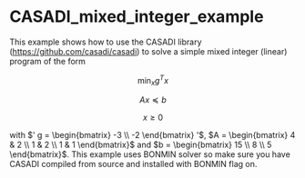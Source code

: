 # CASADI_mixed_integer_example
This example shows how to use the CASADI library (https://github.com/casadi/casadi) to solve a simple mixed integer (linear) program of the form

$$ \displaystyle \min_{x} g^{T}x $$

$$ Ax \preceq b $$

$$  x \geq 0 $$

with $' g = \begin{bmatrix} -3 \\ -2 \end{bmatrix} '$, $A = \begin{bmatrix} 4 & 2 \\ 1 & 2 \\ 1 & 1 \end{bmatrix}$ and $b = \begin{bmatrix} 15 \\ 8 \\ 5 \end{bmatrix}$. This example uses BONMIN solver so make sure you have CASADI compiled from source and installed with BONMIN flag on.
